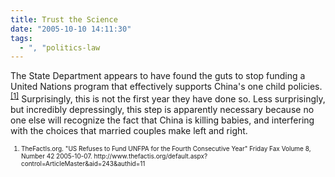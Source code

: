 ```yaml
---
title: Trust the Science
date: "2005-10-10 14:11:30"
tags:
  - ", "politics-law
---
```

<p>The State Department appears to have found the guts to stop funding a United Nations program that effectively supports China's one child policies.<sup><a href="http://www.thefactis.org/default.aspx?control=ArticleMaster&aid=243&authid=11">[1]</a></sup> Surprisingly, this is not the first year they have done so. Less surprisingly, but incredibly depressingly, this step is apparently necessary because no one else will recognize the fact that China is killing babies, and interfering with the choices that married couples make left and right.</p>  <font size="-2"> <ol> <li>TheFactIs.org.  "US Refuses to Fund UNFPA for the Fourth Consecutive Year" Friday Fax Volume 8, Number 42 2005-10-07. http://www.thefactis.org/default.aspx?control=ArticleMaster&aid=243&authid=11  </li> </ol> </font>

